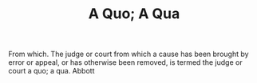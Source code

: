 ---
title: A Quo; A Qua
permalink: "/definitions/a-quo-a-qua.html"
body: From which. The judge or court from which a cause has been brought by error
  or appeal, or has otherwise been removed, is termed the judge or court a quo; a
  qua. Abbott
published_at: '2018-07-07'
layout: post
---